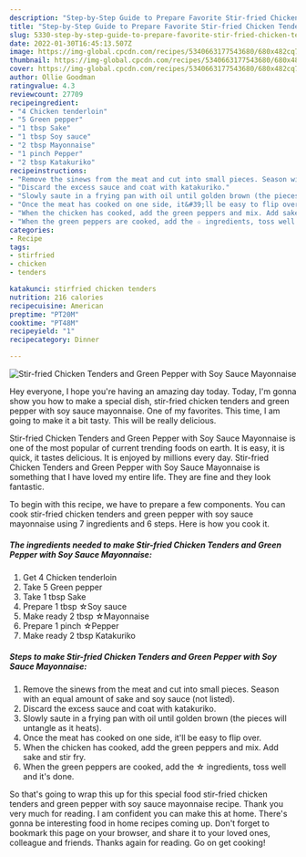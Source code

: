 ```yaml
---
description: "Step-by-Step Guide to Prepare Favorite Stir-fried Chicken Tenders and Green Pepper with Soy Sauce Mayonnaise"
title: "Step-by-Step Guide to Prepare Favorite Stir-fried Chicken Tenders and Green Pepper with Soy Sauce Mayonnaise"
slug: 5330-step-by-step-guide-to-prepare-favorite-stir-fried-chicken-tenders-and-green-pepper-with-soy-sauce-mayonnaise
date: 2022-01-30T16:45:13.507Z
image: https://img-global.cpcdn.com/recipes/5340663177543680/680x482cq70/stir-fried-chicken-tenders-and-green-pepper-with-soy-sauce-mayonnaise-recipe-main-photo.jpg
thumbnail: https://img-global.cpcdn.com/recipes/5340663177543680/680x482cq70/stir-fried-chicken-tenders-and-green-pepper-with-soy-sauce-mayonnaise-recipe-main-photo.jpg
cover: https://img-global.cpcdn.com/recipes/5340663177543680/680x482cq70/stir-fried-chicken-tenders-and-green-pepper-with-soy-sauce-mayonnaise-recipe-main-photo.jpg
author: Ollie Goodman
ratingvalue: 4.3
reviewcount: 27709
recipeingredient:
- "4 Chicken tenderloin"
- "5 Green pepper"
- "1 tbsp Sake"
- "1 tbsp Soy sauce"
- "2 tbsp Mayonnaise"
- "1 pinch Pepper"
- "2 tbsp Katakuriko"
recipeinstructions:
- "Remove the sinews from the meat and cut into small pieces. Season with an equal amount of sake and soy sauce (not listed)."
- "Discard the excess sauce and coat with katakuriko."
- "Slowly saute in a frying pan with oil until golden brown (the pieces will untangle as it heats)."
- "Once the meat has cooked on one side, it&#39;ll be easy to flip over."
- "When the chicken has cooked, add the green peppers and mix. Add sake and stir fry."
- "When the green peppers are cooked, add the ☆ ingredients, toss well and it&#39;s done."
categories:
- Recipe
tags:
- stirfried
- chicken
- tenders

katakunci: stirfried chicken tenders 
nutrition: 216 calories
recipecuisine: American
preptime: "PT20M"
cooktime: "PT48M"
recipeyield: "1"
recipecategory: Dinner

---
```



![Stir-fried Chicken Tenders and Green Pepper with Soy Sauce Mayonnaise](https://img-global.cpcdn.com/recipes/5340663177543680/680x482cq70/stir-fried-chicken-tenders-and-green-pepper-with-soy-sauce-mayonnaise-recipe-main-photo.jpg)

Hey everyone, I hope you're having an amazing day today. Today, I'm gonna show you how to make a special dish, stir-fried chicken tenders and green pepper with soy sauce mayonnaise. One of my favorites. This time, I am going to make it a bit tasty. This will be really delicious.



Stir-fried Chicken Tenders and Green Pepper with Soy Sauce Mayonnaise is one of the most popular of current trending foods on earth. It is easy, it is quick, it tastes delicious. It is enjoyed by millions every day. Stir-fried Chicken Tenders and Green Pepper with Soy Sauce Mayonnaise is something that I have loved my entire life. They are fine and they look fantastic.


To begin with this recipe, we have to prepare a few components. You can cook stir-fried chicken tenders and green pepper with soy sauce mayonnaise using 7 ingredients and 6 steps. Here is how you cook it.

<!--inarticleads1-->

##### The ingredients needed to make Stir-fried Chicken Tenders and Green Pepper with Soy Sauce Mayonnaise:

1. Get 4 Chicken tenderloin
1. Take 5 Green pepper
1. Take 1 tbsp Sake
1. Prepare 1 tbsp ☆Soy sauce
1. Make ready 2 tbsp ☆Mayonnaise
1. Prepare 1 pinch ☆Pepper
1. Make ready 2 tbsp Katakuriko




<!--inarticleads2-->

##### Steps to make Stir-fried Chicken Tenders and Green Pepper with Soy Sauce Mayonnaise:

1. Remove the sinews from the meat and cut into small pieces. Season with an equal amount of sake and soy sauce (not listed).
1. Discard the excess sauce and coat with katakuriko.
1. Slowly saute in a frying pan with oil until golden brown (the pieces will untangle as it heats).
1. Once the meat has cooked on one side, it&#39;ll be easy to flip over.
1. When the chicken has cooked, add the green peppers and mix. Add sake and stir fry.
1. When the green peppers are cooked, add the ☆ ingredients, toss well and it&#39;s done.




So that's going to wrap this up for this special food stir-fried chicken tenders and green pepper with soy sauce mayonnaise recipe. Thank you very much for reading. I am confident you can make this at home. There's gonna be interesting food in home recipes coming up. Don't forget to bookmark this page on your browser, and share it to your loved ones, colleague and friends. Thanks again for reading. Go on get cooking!
